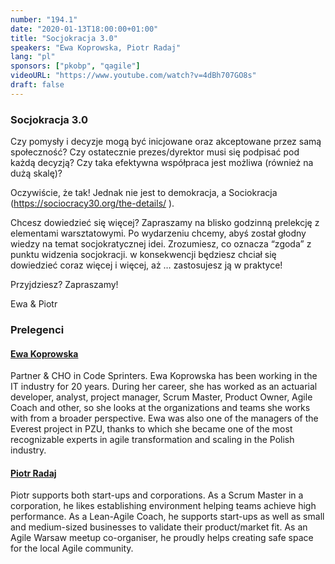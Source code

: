 ```yaml
---
number: "194.1"
date: "2020-01-13T18:00:00+01:00"
title: "Socjokracja 3.0"
speakers: "Ewa Koprowska, Piotr Radaj"
lang: "pl"
sponsors: ["pkobp", "qagile"]
videoURL: "https://www.youtube.com/watch?v=4dBh707GO8s"
draft: false
---
```


### Socjokracja 3.0

Czy pomysły i decyzje mogą być inicjowane oraz akceptowane przez samą społeczność? Czy ostatecznie prezes/dyrektor musi się podpisać pod każdą decyzją? Czy taka efektywna współpraca jest możliwa (również na dużą skalę)?

Oczywiście, że tak! Jednak nie jest to demokracja, a Sociokracja (https://sociocracy30.org/the-details/ ).

Chcesz dowiedzieć się więcej? Zapraszamy na blisko godzinną prelekcję z elementami warsztatowymi. Po wydarzeniu chcemy, abyś został głodny wiedzy na temat socjokratycznej idei. Zrozumiesz, co oznacza “zgoda” z punktu widzenia socjokracji. w konsekwencji będziesz chciał się dowiedzieć coraz więcej i więcej, aż … zastosujesz ją w praktyce!

Przyjdziesz? Zapraszamy!

Ewa & Piotr


### Prelegenci 

#### <a href="https://www.linkedin.com/in/ewakoprowska" target="_blank">Ewa Koprowska</a>
Partner & CHO in Code Sprinters. Ewa Koprowska has been working in the IT industry for 20 years. During her career, she has worked as an actuarial developer, analyst, project manager, Scrum Master, Product Owner, Agile Coach and other, so she looks at the organizations and teams she works with from a broader perspective.
Ewa was also one of the managers of the Everest project in PZU, thanks to which she became one of the most recognizable experts in agile transformation and scaling in the Polish industry.

#### <a href="https://www.linkedin.com/in/piotr-radaj-0a7727a5/" target="_blank">Piotr Radaj</a>
Piotr supports both start-ups and corporations. As a Scrum Master in a corporation, he likes establishing environment helping teams achieve high performance. As a Lean-Agile Coach, he supports start-ups as well as small and medium-sized businesses to validate their product/market fit. As an Agile Warsaw meetup co-organiser, he proudly helps creating safe space for the local Agile community.
